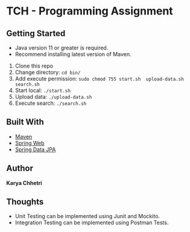 # TCH - Programming Assignment

## Getting Started

- Java version 11 or greater is required.
- Recommend installing latest version of Maven.

1. Clone this repo
2. Change directory: `cd bin/`
3. Add execute permission: `sudo chmod 755 start.sh  upload-data.sh search.sh`
4. Start local: `./start.sh`
5. Upload data: `./upload-data.sh`
6. Execute search: `./search.sh`

## Built With
* [Maven](https://maven.apache.org/)
* [Spring Web](https://docs.spring.io/spring-boot/docs/2.6.1/reference/htmlsingle/#boot-features-developing-web-applications)
* [Spring Data JPA](https://docs.spring.io/spring-boot/docs/2.6.1/reference/htmlsingle/#boot-features-jpa-and-spring-data)

## Author
**Karya Chhetri**

## Thoughts
- Unit Testing can be implemented using Junit and Mockito.
- Integration Testing can be implemented using Postman Tests.
